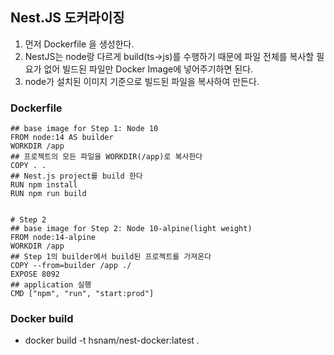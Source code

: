 ## Nest.JS 도커라이징

1. 먼저 Dockerfile 을 생성한다.
2. NestJS는 node랑 다르게 build(ts->js)를 수행하기 때문에 파일 전체를 복사할 필요가 없어 빌드된 파일만 Docker Image에 넣어주기하면 된다.
3. node가 설치된 이미지 기준으로 빌드된 파일을 복사하여 만든다.

### Dockerfile
```
## base image for Step 1: Node 10
FROM node:14 AS builder
WORKDIR /app
## 프로젝트의 모든 파일을 WORKDIR(/app)로 복사한다
COPY . .
## Nest.js project를 build 한다
RUN npm install
RUN npm run build


# Step 2
## base image for Step 2: Node 10-alpine(light weight)
FROM node:14-alpine
WORKDIR /app
## Step 1의 builder에서 build된 프로젝트를 가져온다
COPY --from=builder /app ./
EXPOSE 8092
## application 실행
CMD ["npm", "run", "start:prod"]

```

### Docker build
- docker build -t hsnam/nest-docker:latest .
